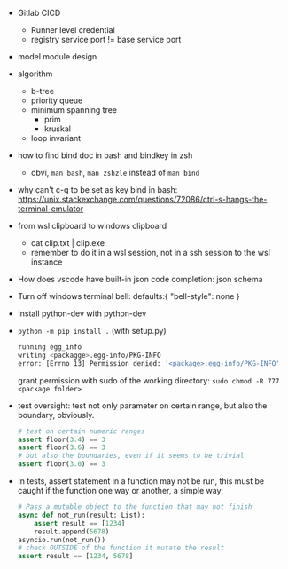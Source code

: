 * Gitlab CICD
    * Runner level credential
    * registry service port != base service port

* model module design 
* algorithm
    * b-tree
    * priority queue
    * minimum spanning tree
        * prim
        * kruskal
    * loop invariant

* how to find bind doc in bash and bindkey in zsh
    * obvi, `man bash`, `man zshzle` instead of `man bind`

* why can't c-q to be set as key bind in bash: https://unix.stackexchange.com/questions/72086/ctrl-s-hangs-the-terminal-emulator
* from wsl clipboard to windows clipboard
    * cat clip.txt | clip.exe
    * remember to do it in a wsl session, not in a ssh session to the wsl instance

* How does vscode have built-in json code completion: json schema
* Turn off windows terminal bell: defaults:{ "bell-style": none }

* Install python-dev with python<version>-dev
* `python -m pip install .` (with setup.py)
    ```sh
    running egg_info
    writing <packagge>.egg-info/PKG-INFO
    error: [Errno 13] Permission denied: '<package>.egg-info/PKG-INFO'
    ```
    grant permission with sudo of the working directory:
    `sudo chmod -R 777 <package folder>`

* test oversight: test not only parameter on certain range, but also
 the boundary, obviously.
    ```python
    # test on certain numeric ranges
    assert floor(3.4) == 3
    assert floor(3.6) == 3
    # but also the boundaries, even if it seems to be trivial
    assert floor(3.0) == 3
    ```

* In tests, assert statement in a function may not be run, this must be caught
  if the function one way or another, a simple way:
    ```python
    # Pass a mutable object to the function that may not finish
    async def not_run(result: List):
        assert result == [1234]
        result.append(5678)
    asyncio.run(not_run())
    # check OUTSIDE of the function it mutate the result
    assert result == [1234, 5678]
    ```
